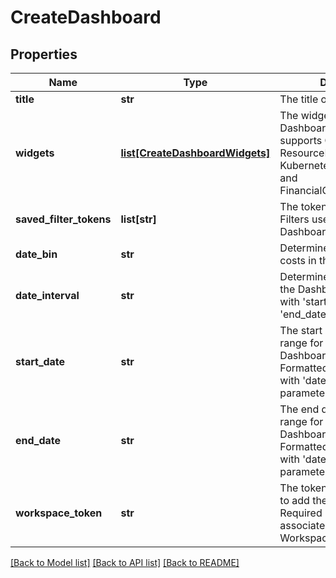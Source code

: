 # CreateDashboard

## Properties
Name | Type | Description | Notes
------------ | ------------- | ------------- | -------------
**title** | **str** | The title of the Dashboard. | 
**widgets** | [**list[CreateDashboardWidgets]**](CreateDashboardWidgets.md) | The widgets to add to the Dashboard. Currently supports CostReport, ResourceReport, KubernetesEfficiencyReport, and FinancialCommitmentReport. | [optional] 
**saved_filter_tokens** | **list[str]** | The tokens of the Saved Filters used in the Dashboard. | [optional] 
**date_bin** | **str** | Determines how to group costs in the Dashboard. | [optional] 
**date_interval** | **str** | Determines the date range in the Dashboard. Incompatible with &#39;start_date&#39; and &#39;end_date&#39; parameters. | [optional] 
**start_date** | **str** | The start date for the date range for costs in the Dashboard. ISO 8601 Formatted. Incompatible with &#39;date_interval&#39; parameter. | [optional] 
**end_date** | **str** | The end date for the date range for costs in the Dashboard. ISO 8601 Formatted. Incompatible with &#39;date_interval&#39; parameter. | 
**workspace_token** | **str** | The token of the Workspace to add the Dashboard to. Required if the API token is associated with multiple Workspaces. | [optional] 

[[Back to Model list]](../README.md#documentation-for-models) [[Back to API list]](../README.md#documentation-for-api-endpoints) [[Back to README]](../README.md)


